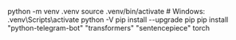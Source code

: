 python -m venv .venv
source .venv/bin/activate  # Windows: .venv\Scripts\activate
python -V
pip install --upgrade pip
pip install "python-telegram-bot" "transformers" "sentencepiece" torch

